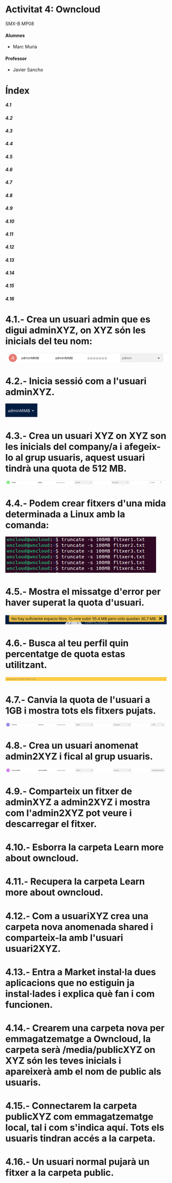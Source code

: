 # Activitat 4: Owncloud

SMX-B MP08

####  Alumnes
* Marc Muria 


#### Professor
* Javier Sancho 

# Índex
##### 4.1
##### 4.2
##### 4.3
##### 4.4
##### 4.5
##### 4.6
##### 4.7
##### 4.8
##### 4.9
##### 4.10
##### 4.11
##### 4.12
##### 4.13
##### 4.14
##### 4.15
##### 4.16

# 4.1.- Crea un usuari admin que es digui adminXYZ, on XYZ són les inicials del teu nom:
![imatge](4.1.png)

# 4.2.- Inicia sessió com a l'usuari adminXYZ.
![imatge](4.2.png)

# 4.3.- Crea un usuari XYZ on XYZ son les inicials del company/a i afegeix-lo al grup usuaris, aquest usuari tindrà una quota de 512 MB.
![imatge](4.3.png)

# 4.4.- Podem crear fitxers d'una mida determinada a Linux amb la comanda:
![imatge](4.4.png)

# 4.5.- Mostra el missatge d'error per haver superat la quota d'usuari.
![imatge](4.5.png)

# 4.6.- Busca al teu perfil quin percentatge de quota estas utilitzant.
![imatge](4.6.png)

# 4.7.- Canvia la quota de l'usuari a 1GB i mostra tots els fitxers pujats.
![imatge](4.7.png)
# 4.8.- Crea un usuari anomenat admin2XYZ i fical al grup usuaris.
![imatge](4.8.png)
# 4.9.- Comparteix un fitxer de adminXYZ a admin2XYZ i mostra com l'admin2XYZ pot veure i descarregar el fitxer.

# 4.10.- Esborra la carpeta Learn more about owncloud.

# 4.11.- Recupera la carpeta Learn more about owncloud.

# 4.12.- Com a usuariXYZ crea una carpeta nova anomenada shared i comparteix-la amb l'usuari usuari2XYZ.

# 4.13.- Entra a Market instal·la dues aplicacions que no estiguin ja instal·lades i explica què fan i com funcionen.

# 4.14.- Crearem una carpeta nova per emmagatzematge a Owncloud, la carpeta serà /media/publicXYZ on XYZ són les teves inicials i apareixerà amb el nom de public als usuaris.

# 4.15.- Connectarem la carpeta publicXYZ com emmagatzematge local, tal i com s'indica aquí. Tots els usuaris tindran accés a la carpeta.

# 4.16.- Un usuari normal pujarà un fitxer a la carpeta public.




